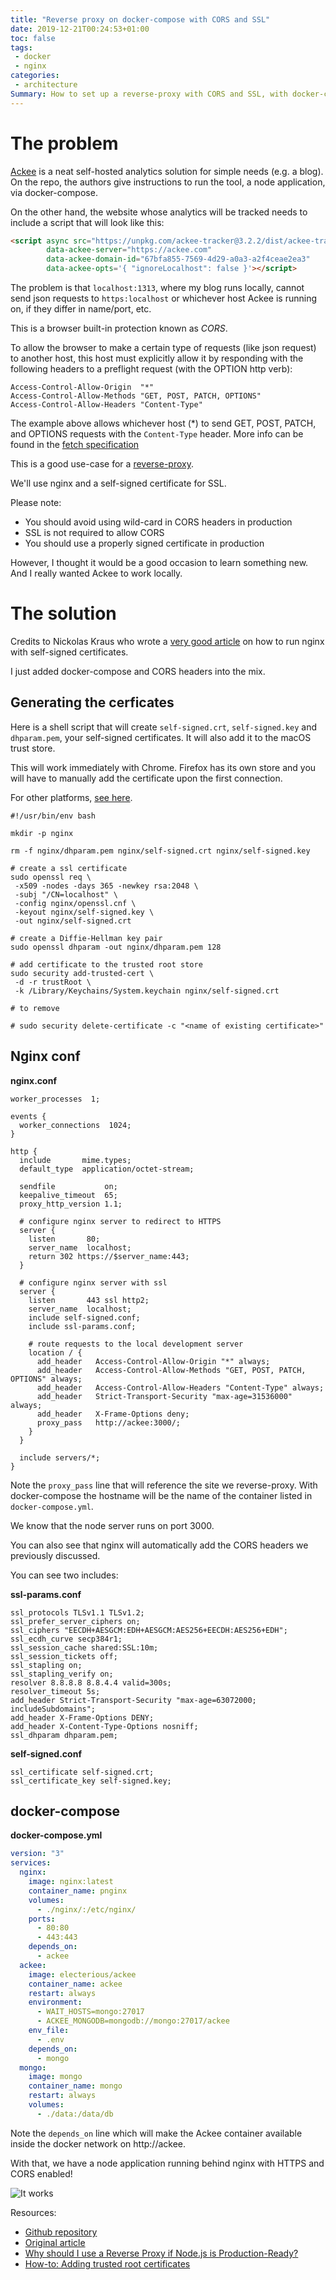 ```yaml
---
title: "Reverse proxy on docker-compose with CORS and SSL"
date: 2019-12-21T00:24:53+01:00
toc: false
tags:
 - docker
 - nginx
categories:
 - architecture
Summary: How to set up a reverse-proxy with CORS and SSL, with docker-compose and a self-signed certificate.
---
```


# The problem

[Ackee](https://github.com/electerious/Ackee) is a neat self-hosted analytics solution for simple needs (e.g. a blog).
On the repo, the authors give instructions to run the tool, a node application, via docker-compose.

On the other hand, the website whose analytics will be tracked needs to include a script that will look like this:

```html
<script async src="https://unpkg.com/ackee-tracker@3.2.2/dist/ackee-tracker.min.js"
        data-ackee-server="https://ackee.com"
        data-ackee-domain-id="67bfa855-7569-4d29-a0a3-a2f4ceae2ea3"
        data-ackee-opts='{ "ignoreLocalhost": false }'></script>
```

The problem is that `localhost:1313`, where my blog runs locally, cannot send json requests to `https:localhost`
or whichever host Ackee is running on, if they differ in name/port, etc.

This is a browser built-in protection known as *CORS*.

To allow the browser to make a certain type of requests (like json request) to another host, this host must explicitly
allow it by responding with the following headers to a preflight request (with the OPTION http verb):

```
Access-Control-Allow-Origin  "*"
Access-Control-Allow-Methods "GET, POST, PATCH, OPTIONS"
Access-Control-Allow-Headers "Content-Type"
```  

The example above allows whichever host (*) to send GET, POST, PATCH, and OPTIONS requests with the `Content-Type`
header.
More info can be found in the [fetch specification](https://fetch.spec.whatwg.org/#http-cors-protocol)

This is a good use-case for a [reverse-proxy](https://medium.com/intrinsic/why-should-i-use-a-reverse-proxy-if-node-js-is-production-ready-5a079408b2ca).

We'll use nginx and a self-signed certificate for SSL.

Please note:
- You should avoid using wild-card in CORS headers in production
- SSL is not required to allow CORS
- You should use a properly signed certificate in production

However, I thought it would be a good occasion to learn something new. 
And I really wanted Ackee to work locally.

# The solution

Credits to Nickolas Kraus who wrote a [very good article](https://nickolaskraus.org/articles/how-to-create-a-self-signed-certificate-for-nginx-on-macos/)
on how to run nginx with self-signed certificates.

I just added docker-compose and CORS headers into the mix.

## Generating the cerficates

Here is a shell script that will create `self-signed.crt`, `self-signed.key` and `dhparam.pem`, your self-signed certificates.
It will also add it to the macOS trust store.

This will work immediately with Chrome. 
Firefox has its own store and you will have to manually add the certificate upon the first connection.

For other platforms, [see here](https://github.com/Busindre/How-to-Add-trusted-root-certificates).

 ```shell script
#!/usr/bin/env bash

mkdir -p nginx

rm -f nginx/dhparam.pem nginx/self-signed.crt nginx/self-signed.key

# create a ssl certificate
sudo openssl req \
  -x509 -nodes -days 365 -newkey rsa:2048 \
  -subj "/CN=localhost" \
  -config nginx/openssl.cnf \
  -keyout nginx/self-signed.key \
  -out nginx/self-signed.crt

# create a Diffie-Hellman key pair
sudo openssl dhparam -out nginx/dhparam.pem 128

# add certificate to the trusted root store
sudo security add-trusted-cert \
  -d -r trustRoot \
  -k /Library/Keychains/System.keychain nginx/self-signed.crt

# to remove

# sudo security delete-certificate -c "<name of existing certificate>"
```

## Nginx conf

**nginx.conf**
```
worker_processes  1;

events {
  worker_connections  1024;
}

http {
  include       mime.types;
  default_type  application/octet-stream;

  sendfile           on;
  keepalive_timeout  65;
  proxy_http_version 1.1;

  # configure nginx server to redirect to HTTPS
  server {
    listen       80;
    server_name  localhost;
    return 302 https://$server_name:443;
  }

  # configure nginx server with ssl
  server {
    listen       443 ssl http2;
    server_name  localhost;
    include self-signed.conf;
    include ssl-params.conf;

    # route requests to the local development server
    location / {
      add_header   Access-Control-Allow-Origin "*" always;
      add_header   Access-Control-Allow-Methods "GET, POST, PATCH, OPTIONS" always;
      add_header   Access-Control-Allow-Headers "Content-Type" always;
      add_header   Strict-Transport-Security "max-age=31536000" always;
      add_header   X-Frame-Options deny;
      proxy_pass   http://ackee:3000/;
    }
  }

  include servers/*;
}
```

Note the `proxy_pass` line that will reference the site we reverse-proxy.
With docker-compose the hostname will be the name of the container listed in `docker-compose.yml`.

We know that the node server runs on port 3000.

You can also see that nginx will automatically add the CORS headers we previously discussed.

You can see two includes:

**ssl-params.conf**
```
ssl_protocols TLSv1.1 TLSv1.2;
ssl_prefer_server_ciphers on;
ssl_ciphers "EECDH+AESGCM:EDH+AESGCM:AES256+EECDH:AES256+EDH";
ssl_ecdh_curve secp384r1;
ssl_session_cache shared:SSL:10m;
ssl_session_tickets off;
ssl_stapling on;
ssl_stapling_verify on;
resolver 8.8.8.8 8.8.4.4 valid=300s;
resolver_timeout 5s;
add_header Strict-Transport-Security "max-age=63072000; includeSubdomains";
add_header X-Frame-Options DENY;
add_header X-Content-Type-Options nosniff;
ssl_dhparam dhparam.pem;
```

**self-signed.conf**
```
ssl_certificate self-signed.crt;
ssl_certificate_key self-signed.key;
```

## docker-compose

**docker-compose.yml**
```yaml
version: "3"
services:
  nginx:
    image: nginx:latest
    container_name: pnginx
    volumes:
      - ./nginx/:/etc/nginx/
    ports:
      - 80:80
      - 443:443
    depends_on:
      - ackee
  ackee:
    image: electerious/ackee
    container_name: ackee
    restart: always
    environment:
      - WAIT_HOSTS=mongo:27017
      - ACKEE_MONGODB=mongodb://mongo:27017/ackee
    env_file:
      - .env
    depends_on:
      - mongo
  mongo:
    image: mongo
    container_name: mongo
    restart: always
    volumes:
      - ./data:/data/db
```

Note the `depends_on` line which will make the Ackee container available inside the docker network on http://ackee.

With that, we have a node application running behind nginx with HTTPS and CORS enabled! 

![It works](/assets/images/articles/2019/2019-12-21-success.png)

Resources:
- [Github repository](https://github.com/geowarin/docker-compose-nginx)
- [Original article](https://nickolaskraus.org/articles/how-to-create-a-self-signed-certificate-for-nginx-on-macos/)
- [Why should I use a Reverse Proxy if Node.js is Production-Ready?](https://medium.com/intrinsic/why-should-i-use-a-reverse-proxy-if-node-js-is-production-ready-5a079408b2ca)
- [How-to: Adding trusted root certificates](https://github.com/Busindre/How-to-Add-trusted-root-certificates)
